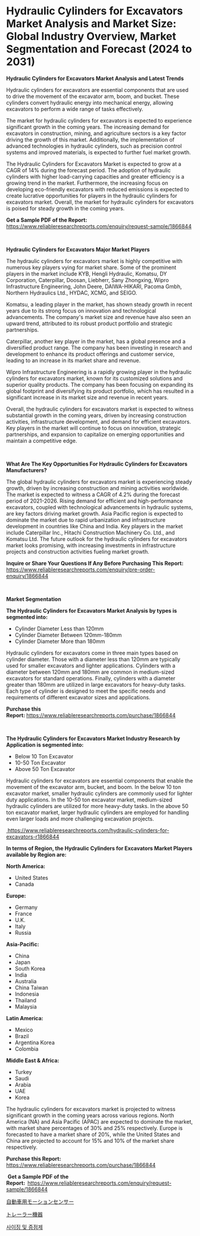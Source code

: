 <p><h1>Hydraulic Cylinders for Excavators Market Analysis and Market Size: Global Industry Overview, Market Segmentation and Forecast (2024 to 2031)</h1></p><p><strong>Hydraulic Cylinders for Excavators Market Analysis and Latest Trends</strong></p>
<p><p>Hydraulic cylinders for excavators are essential components that are used to drive the movement of the excavator arm, boom, and bucket. These cylinders convert hydraulic energy into mechanical energy, allowing excavators to perform a wide range of tasks effectively.</p><p>The market for hydraulic cylinders for excavators is expected to experience significant growth in the coming years. The increasing demand for excavators in construction, mining, and agriculture sectors is a key factor driving the growth of this market. Additionally, the implementation of advanced technologies in hydraulic cylinders, such as precision control systems and improved materials, is expected to further fuel market growth.</p><p>The Hydraulic Cylinders for Excavators Market is expected to grow at a CAGR of 14% during the forecast period. The adoption of hydraulic cylinders with higher load-carrying capacities and greater efficiency is a growing trend in the market. Furthermore, the increasing focus on developing eco-friendly excavators with reduced emissions is expected to create lucrative opportunities for players in the hydraulic cylinders for excavators market. Overall, the market for hydraulic cylinders for excavators is poised for steady growth in the coming years.</p></p>
<p><strong>Get a Sample PDF of the Report:&nbsp;</strong> <a href="https://www.reliableresearchreports.com/enquiry/request-sample/1866844">https://www.reliableresearchreports.com/enquiry/request-sample/1866844</a></p>
<p>&nbsp;</p>
<p><strong>Hydraulic Cylinders for Excavators Major Market Players</strong></p>
<p><p>The hydraulic cylinders for excavators market is highly competitive with numerous key players vying for market share. Some of the prominent players in the market include KYB, Hengli Hydraulic, Komatsu, DY Corporation, Caterpillar, Doosan, Liebherr, Sany Zhongxing, Wipro Infrastructure Engineering, John Deere, DAIWA-HIKARI, Pacoma Gmbh, Northern Hydraulics Ltd., HYDAC, XCMG, and SEIGO.</p><p>Komatsu, a leading player in the market, has shown steady growth in recent years due to its strong focus on innovation and technological advancements. The company's market size and revenue have also seen an upward trend, attributed to its robust product portfolio and strategic partnerships.</p><p>Caterpillar, another key player in the market, has a global presence and a diversified product range. The company has been investing in research and development to enhance its product offerings and customer service, leading to an increase in its market share and revenue.</p><p>Wipro Infrastructure Engineering is a rapidly growing player in the hydraulic cylinders for excavators market, known for its customized solutions and superior quality products. The company has been focusing on expanding its global footprint and diversifying its product portfolio, which has resulted in a significant increase in its market size and revenue in recent years.</p><p>Overall, the hydraulic cylinders for excavators market is expected to witness substantial growth in the coming years, driven by increasing construction activities, infrastructure development, and demand for efficient excavators. Key players in the market will continue to focus on innovation, strategic partnerships, and expansion to capitalize on emerging opportunities and maintain a competitive edge.</p></p>
<p>&nbsp;</p>
<p><strong>What Are The Key Opportunities For Hydraulic Cylinders for Excavators Manufacturers?</strong></p>
<p><p>The global hydraulic cylinders for excavators market is experiencing steady growth, driven by increasing construction and mining activities worldwide. The market is expected to witness a CAGR of 4.2% during the forecast period of 2021-2026. Rising demand for efficient and high-performance excavators, coupled with technological advancements in hydraulic systems, are key factors driving market growth. Asia Pacific region is expected to dominate the market due to rapid urbanization and infrastructure development in countries like China and India. Key players in the market include Caterpillar Inc., Hitachi Construction Machinery Co. Ltd., and Komatsu Ltd. The future outlook for the hydraulic cylinders for excavators market looks promising, with increasing investments in infrastructure projects and construction activities fueling market growth.</p></p>
<p><strong>Inquire or Share Your Questions If Any Before Purchasing This Report:</strong> <a href="https://www.reliableresearchreports.com/enquiry/pre-order-enquiry/1866844">https://www.reliableresearchreports.com/enquiry/pre-order-enquiry/1866844</a></p>
<p>&nbsp;</p>
<p><strong>Market Segmentation</strong></p>
<p><strong>The Hydraulic Cylinders for Excavators Market Analysis by types is segmented into:</strong></p>
<p><ul><li>Cylinder Diameter Less than 120mm</li><li>Cylinder Diameter Between 120mm-180mm</li><li>Cylinder Diameter More than 180mm</li></ul></p>
<p><p>Hydraulic cylinders for excavators come in three main types based on cylinder diameter. Those with a diameter less than 120mm are typically used for smaller excavators and lighter applications. Cylinders with a diameter between 120mm and 180mm are common in medium-sized excavators for standard operations. Finally, cylinders with a diameter greater than 180mm are utilized in large excavators for heavy-duty tasks. Each type of cylinder is designed to meet the specific needs and requirements of different excavator sizes and applications.</p></p>
<p><strong>Purchase this Report:&nbsp;</strong><a href="https://www.reliableresearchreports.com/purchase/1866844">https://www.reliableresearchreports.com/purchase/1866844</a></p>
<p>&nbsp;</p>
<p><strong>The Hydraulic Cylinders for Excavators Market Industry Research by Application is segmented into:</strong></p>
<p><ul><li>Below 10 Ton Excavator</li><li>10-50 Ton Excavator</li><li>Above 50 Ton Excavator</li></ul></p>
<p><p>Hydraulic cylinders for excavators are essential components that enable the movement of the excavator arm, bucket, and boom. In the below 10 ton excavator market, smaller hydraulic cylinders are commonly used for lighter duty applications. In the 10-50 ton excavator market, medium-sized hydraulic cylinders are utilized for more heavy-duty tasks. In the above 50 ton excavator market, larger hydraulic cylinders are employed for handling even larger loads and more challenging excavation projects.</p></p>
<p><a href="https://www.reliableresearchreports.com/hydraulic-cylinders-for-excavators-r1866844">&nbsp;https://www.reliableresearchreports.com/hydraulic-cylinders-for-excavators-r1866844</a></p>
<p><strong>In terms of Region, the Hydraulic Cylinders for Excavators Market Players available by Region are:</strong></p>
<p>
    <p> <strong> North America: </strong>
        <ul>
            <li>United States</li>
            <li>Canada</li>
        </ul>
        </p> 
    <p> <strong> Europe: </strong>
        <ul>
            <li>Germany</li>
            <li>France</li>
            <li>U.K.</li>
            <li>Italy</li>
            <li>Russia</li>
        </ul>
        </p> 
    <p> <strong> Asia-Pacific: </strong>
        <ul>
            <li>China</li>
            <li>Japan</li>
            <li>South Korea</li>
            <li>India</li>
            <li>Australia</li>
            <li>China Taiwan</li>
            <li>Indonesia</li>
            <li>Thailand</li>
            <li>Malaysia</li>
        </ul>
        </p> 
    <p> <strong> Latin America: </strong>
        <ul>
            <li>Mexico</li>
            <li>Brazil</li>
            <li>Argentina Korea</li>
            <li>Colombia</li>
        </ul>
        </p> 
    <p> <strong> Middle East & Africa: </strong>
        <ul>
            <li>Turkey</li>
            <li>Saudi</li>
            <li>Arabia</li>
            <li>UAE</li>
            <li>Korea</li>
        </ul>
    </p>
    </p>
<p><p>The hydraulic cylinders for excavators market is projected to witness significant growth in the coming years across various regions. North America (NA) and Asia Pacific (APAC) are expected to dominate the market, with market share percentages of 30% and 25% respectively. Europe is forecasted to have a market share of 20%, while the United States and China are projected to account for 15% and 10% of the market share respectively.</p></p>
<p><strong>Purchase this Report: </strong><a href="https://www.reliableresearchreports.com/purchase/1866844">https://www.reliableresearchreports.com/purchase/1866844</a></p>
<p>&nbsp;<strong>Get a Sample PDF of the Report:&nbsp;&nbsp;</strong><a href="https://www.reliableresearchreports.com/enquiry/request-sample/1866844">https://www.reliableresearchreports.com/enquiry/request-sample/1866844</a></p>
<p><strong></strong></p>
<p><p><a href="https://medium.com/@addiehirthe05/%E8%87%AA%E5%8B%95%E8%BB%8A%E3%81%AE%E5%8B%95%E3%81%8D%E3%82%BB%E3%83%B3%E3%82%B5%E3%83%BC%E5%B8%82%E5%A0%B4-%E3%82%BF%E3%82%A4%E3%83%97-%E3%82%A2%E3%83%97%E3%83%AA%E3%82%B1%E3%83%BC%E3%82%B7%E3%83%A7%E3%83%B3-%E3%81%8A%E3%82%88%E3%81%B3%E5%9C%B0%E7%90%86%E3%81%AB%E3%82%88%E3%82%8B%E5%8C%85%E6%8B%AC%E7%9A%84%E8%A9%95%E4%BE%A1-ac596d183850">自動車用モーションセンサー</a></p><p><a href="https://medium.com/@leeweir2009/%E3%83%88%E3%83%AC%E3%83%BC%E3%83%A9%E3%83%BC%E8%A3%85%E5%82%99%E5%B8%82%E5%A0%B4%E3%81%AE%E5%B1%95%E6%9C%9B-%E7%94%A3%E6%A5%AD%E6%A6%82%E8%A6%81%E3%81%A8%E4%BA%88%E6%B8%AC-2024%E5%B9%B4%E3%81%8B%E3%82%892031%E5%B9%B4-6c0faa16c083">トレーラー機器</a></p><p><a href="https://medium.com/@bub56567/%EC%82%AC%EC%9D%B4%EC%A7%95-%EB%B0%8F-%EC%A6%9D%ED%8F%AD%EC%A0%9C-%EC%8B%9C%EC%9E%A5%EC%9D%80-%EC%8B%9C%EC%9E%A5-%EC%A0%90%EC%9C%A0%EC%9C%A8-%ED%81%AC%EA%B8%B0-%EB%B0%8F-2031%EB%85%84%EA%B9%8C%EC%A7%80%EC%9D%98-%EC%98%88%EC%83%81-%EC%98%88%EC%B8%A1%EC%97%90-%EC%B4%88%EC%A0%90%EC%9D%84-%EB%A7%9E%EC%B6%A5%EB%8B%88%EB%8B%A4-daf959838516">사이징 및 증점제</a></p></p>